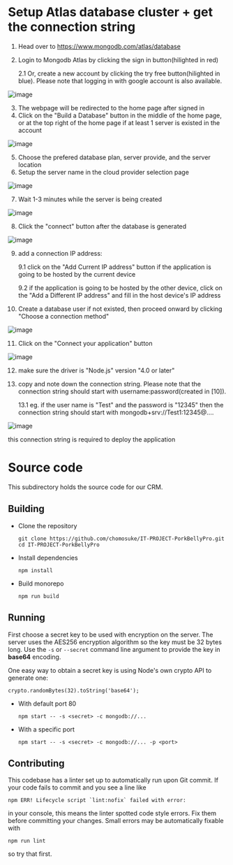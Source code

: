 # Setup Atlas database cluster + get the connection string

1. Head over to https://www.mongodb.com/atlas/database
2. Login to Mongodb Atlas by clicking the sign in button(hilighted in red)
  
    2.1 Or, create a new account by clicking the try free button(hilighted in blue). Please note that logging in with google account is also available.
  
![image](https://user-images.githubusercontent.com/88422113/138383783-80346ac2-696d-4061-a0a6-ac5f39d639f1.png)

3. The webpage will be redirected to the home page after signed in
4. Click on the "Build a Database" button in the middle of the home page, or at the top right of the home page if at least 1 server is existed in the account

![image](https://user-images.githubusercontent.com/88422113/138384417-23c1f4c1-4c86-40fe-abcd-f5fd4feaf697.png)

5. Choose the prefered database plan, server provide, and the server location
6. Setup the server name in the cloud provider selection page

![image](https://user-images.githubusercontent.com/88422113/138384815-deea28a0-a8da-4ce3-ae31-0bf7c9eb9f96.png)

7. Wait 1-3 minutes while the server is being created

![image](https://user-images.githubusercontent.com/88422113/138384911-b37a5310-ca85-4cb3-a889-d551854e5532.png)

8. Click the "connect" button after the database is generated

![image](https://user-images.githubusercontent.com/88422113/138385396-b9fb81de-8fc2-4736-b909-0d2ae1da1c7b.png)

9. add a connection IP address:
  
    9.1 click on  the "Add Current IP address" button if the application is going to be hosted by the current device
  
    9.2 if the application is going to be hosted by the other device, click on  the "Add a Different IP address" and fill in the host device's IP address

10. Create a database user if not existed, then proceed onward by clicking "Choose a connection method"

![image](https://user-images.githubusercontent.com/88422113/138386286-e78fad0c-85a1-47d3-b70e-5151069c7e9c.png)

11. Click on the "Connect your application" button

![image](https://user-images.githubusercontent.com/88422113/138386534-3e2e64dc-d50f-41b2-8c74-59ccb78f4f04.png)

12. make sure the driver is "Node.js" version "4.0 or later"
13. copy and note down the connection string. Please note that the connection string should start with username:password(created in [10]).
  
    13.1 eg. if the user name is "Test" and the password is "12345" then the connection string should start with mongodb+srv://Test1:12345@....
  
![image](https://user-images.githubusercontent.com/88422113/138387413-a8dede3c-b87c-483c-a123-00b5653c3f96.png)

this connection string is required to deploy the application

# Source code
This subdirectory holds the source code for our CRM.

## Building
- Clone the repository
  ```
  git clone https://github.com/chomosuke/IT-PROJECT-PorkBellyPro.git
  cd IT-PROJECT-PorkBellyPro
  ```
- Install dependencies
  ```
  npm install
  ```
- Build monorepo
  ```
  npm run build
  ```

## Running
First choose a secret key to be used with encryption on the server.
The server uses the AES256 encryption algorithm so the key must be 32 bytes long.
Use the `-s` or `--secret` command line argument to provide the key in **base64** encoding.

One easy way to obtain a secret key is using Node's own crypto API to generate one:
```
crypto.randomBytes(32).toString('base64');
```

- With default port 80
  ```
  npm start -- -s <secret> -c mongodb://...
  ```
- With a specific port
  ```
  npm start -- -s <secret> -c mongodb://... -p <port>
  ```

## Contributing
This codebase has a linter set up to automatically run upon Git commit.
If your code fails to commit and you see a line like
```
npm ERR! Lifecycle script `lint:nofix` failed with error: 
```
in your console, this means the linter spotted code style errors.
Fix them before committing your changes.
Small errors may be automatically fixable with
```
npm run lint
```
so try that first.

